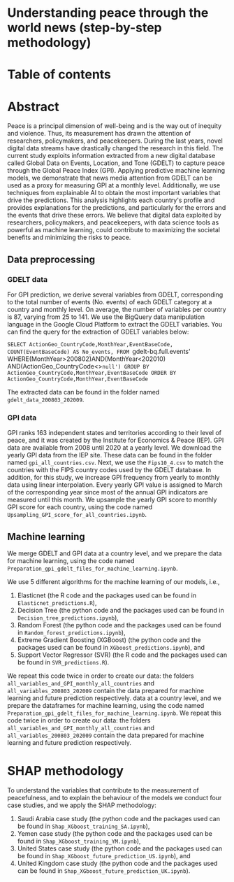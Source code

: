 # Understanding peace through the world news (step-by-step methodology)
# Table of contents
# Abstract 
Peace is a principal dimension of well-being and is the way out of inequity and violence. Thus, its measurement has drawn the attention of researchers, policymakers, and peacekeepers. During the last years, novel digital data streams have drastically changed the research in this field. The current study exploits information extracted from a new digital database called Global Data on Events, Location, and Tone (GDELT) to capture peace through the Global Peace Index (GPI). Applying predictive machine learning models, we demonstrate that news media attention from GDELT can be used as a proxy for measuring GPI at a monthly level. Additionally, we use techniques from explainable AI to obtain the most important variables that drive the predictions. 
This analysis highlights each country's profile and provides explanations for the predictions, and particularly for the errors and the events that drive these errors. We believe that digital data exploited by researchers, policymakers, and peacekeepers, with data science tools as powerful as machine learning, could contribute to maximizing the societal benefits and minimizing the risks to peace.

## Data preprocessing

### GDELT data
For GPI prediction, we derive several variables from GDELT, corresponding to the total number of events (No. events) of each GDELT category at a country and monthly level. On average, the number of variables per country is 87, varying from 25 to 141. We use the BigQuery data manipulation language in 
the Google Cloud Platform to extract the GDELT variables. You can find the query for the extraction of GDELT variables below:

`SELECT ActionGeo_CountryCode,MonthYear,EventBaseCode,
COUNT(EventBaseCode) AS No_events,
FROM `gdelt-bq.full.events' 
WHERE(MonthYear>200802)AND(MonthYear<202010)
AND(ActionGeo_CountryCode<>`null')
GROUP BY ActionGeo_CountryCode,MonthYear,EventBaseCode
ORDER BY ActionGeo_CountryCode,MonthYear,EventBaseCode`

The extracted data can be found in the folder named `gdelt_data_200803_202009`.

### GPI data
GPI ranks 163 independent states and territories according to their level of peace, and it was created by the Institute for Economics & Peace (IEP). 
GPI data are available from 2008 until 2020 at a yearly level. We download the yearly GPI data from the IEP site. These data can be found in the folder named `gpi_all_countries.csv`. Next, we use the `Fips10_4.csv` to match the countries with the FIPS country codes used by the GDELT database. In addition, for this study, we increase GPI frequency from yearly to monthly data using linear interpolation. Every yearly GPI value is assigned to March of the corresponding year since most of the annual GPI indicators are measured until this month. We upsample the yearly GPI score to monthly GPI score for each country, 
using the code named `Upsampling_GPI_score_for_all_countries.ipynb`.

## Machine learning
We merge GDELT and GPI data at a country level, and we prepare the data for machine learning, using the code named `Preparation_gpi_gdelt_files_for_machine_learning.ipynb`. 

We use 5 different algorithms for the machine learning of our models, i.e.,
1. Elasticnet (the R code and the packages used can be found in `Elasticnet_predictions.R`),
2. Decision Tree (the python code and the packages used can be found in `Decision_tree_predictions.ipynb`),
3. Random Forest (the python code and the packages used can be found in `Random_forest_predictions.ipynb`),
4. Extreme Gradient Boosting (XGBoost) (the python code and the packages used can be found in `XGboost_predictions.ipynb`), and
5. Support Vector Regressor (SVR) (the R code and the packages used can be found in `SVR_predictions.R`).


We repeat this code twice in order to create our data: the folders `all_variables_and_GPI_monthly_all_countries` and `all_variables_200803_202009` contain
the data prepared for machine learning and future prediction respectively.
data at a country level, and we prepare the dataframes for machine learning, using the code named `Preparation_gpi_gdelt_files_for_machine_learning.ipynb`. We repeat this code twice in order to create our data: the folders `all_variables_and_GPI_monthly_all_countries` and `all_variables_200803_202009` contain
the data prepared for machine learning and future prediction respectively.  

# SHAP methodology
To understand the variables that contribute to the measurement of peacefulness, and to explain the behaviour of the models we conduct four case studies, and
we apply the SHAP methodology:
1. Saudi Arabia case study (the python code and the packages used can be found in `Shap_XGboost_training_SA.ipynb`),
2. Yemen case study (the python code and the packages used can be found in `Shap_XGboost_training_YM.ipynb`),
3. United States case study (the python code and the packages used can be found in `Shap_XGboost_future_prediction_US.ipynb`), and
4. United Kingdom case study (the python code and the packages used can be found in `Shap_XGboost_future_prediction_UK.ipynb`).
